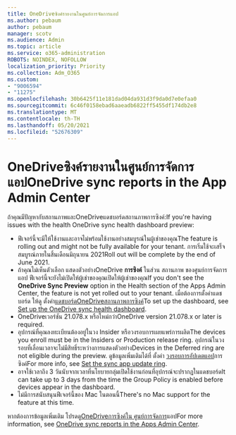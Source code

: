 ```yaml
---
title: OneDriveซิงค์รายงานในศูนย์การจัดการแอป
ms.author: pebaum
author: pebaum
manager: scotv
ms.audience: Admin
ms.topic: article
ms.service: o365-administration
ROBOTS: NOINDEX, NOFOLLOW
localization_priority: Priority
ms.collection: Adm_O365
ms.custom:
- "9006594"
- "11275"
ms.openlocfilehash: 30b6425f11e181dad04da931d3f9da0d7e0efaa0
ms.sourcegitcommit: 6c46f0158ebad6aaeadb6822ff5455df174db2e8
ms.translationtype: MT
ms.contentlocale: th-TH
ms.lasthandoff: 05/20/2021
ms.locfileid: "52676309"
---
```

# <a name="onedrive-sync-reports-in-the-app-admin-center"></a><span data-ttu-id="d410c-102">OneDriveซิงค์รายงานในศูนย์การจัดการแอป</span><span class="sxs-lookup"><span data-stu-id="d410c-102">OneDrive sync reports in the App Admin Center</span></span>

<span data-ttu-id="d410c-103">ถ้าคุณมีปัญหากับสถานภาพและOneDriveแดชบอร์ดสถานภาพการซิงค์:</span><span class="sxs-lookup"><span data-stu-id="d410c-103">If you're having issues with the health OneDrive sync health dashboard preview:</span></span>

- <span data-ttu-id="d410c-104">ฟีเจอร์นี้จะมีให้ใช้งานและอาจไม่พร้อมใช้งานอย่างสมบูรณ์ในผู้เช่าของคุณ</span><span class="sxs-lookup"><span data-stu-id="d410c-104">The feature is rolling out and might not be fully available for your tenant.</span></span> <span data-ttu-id="d410c-105">การเริ่มใช้จะเสร็จสมบูรณ์ภายในสิ้นเดือนมิถุนายน 2021</span><span class="sxs-lookup"><span data-stu-id="d410c-105">Roll out will be complete by the end of June 2021.</span></span>
- <span data-ttu-id="d410c-106">ถ้าคุณไม่เห็นตัวเลือก แสดงตัวอย่างOneDrive **การซิงค์** ในส่วน สถานภาพ ของศูนย์การจัดการแอป ฟีเจอร์นี้จะยังไม่เปิดให้ผู้เช่าของคุณเปิดให้ผู้เช่าของคุณ</span><span class="sxs-lookup"><span data-stu-id="d410c-106">If you don't see the **OneDrive Sync Preview** option in the Health section of the Apps Admin Center, the feature is not yet rolled out to your tenant.</span></span> <span data-ttu-id="d410c-107">เมื่อต้องการตั้งค่าแดชบอร์ด ให้ดู ตั้งค่า[แดชบอร์ดOneDriveสถานภาพการซิงค์](/OneDrive/sync-health#set-up-the-onedrive-sync-health-dashboard)</span><span class="sxs-lookup"><span data-stu-id="d410c-107">To set up the dashboard, see [Set up the OneDrive sync health dashboard](/OneDrive/sync-health#set-up-the-onedrive-sync-health-dashboard).</span></span>
- <span data-ttu-id="d410c-108">OneDriveเวอร์ชัน 21.078.x หรือใหม่กว่า</span><span class="sxs-lookup"><span data-stu-id="d410c-108">OneDrive version 21.078.x or later is required.</span></span>
- <span data-ttu-id="d410c-109">อุปกรณ์ที่คุณลงทะเบียนต้องอยู่ในวง Insider หรือวงรอบการเผยแพร่การผลิต</span><span class="sxs-lookup"><span data-stu-id="d410c-109">The devices you enroll must be in the Insiders or Production release ring.</span></span> <span data-ttu-id="d410c-110">อุปกรณ์ในวงรอบที่เลื่อนเวลาจะไม่มีสิทธิ์ระหว่างการแสดงตัวอย่าง</span><span class="sxs-lookup"><span data-stu-id="d410c-110">Devices in the Deferred ring are not eligible during the preview.</span></span> <span data-ttu-id="d410c-111">ดูข้อมูลเพิ่มเติมได้ที่ ตั้งค่า [วงรอบการอัปเดตแอป](/OneDrive/use-group-policy#set-the-sync-app-update-ring)การซิงค์</span><span class="sxs-lookup"><span data-stu-id="d410c-111">For more info, see [Set the sync app update ring](/OneDrive/use-group-policy#set-the-sync-app-update-ring).</span></span>
- <span data-ttu-id="d410c-112">อาจใช้เวลาถึง 3 วันนับจากเวลาที่นโยบายกลุ่มเปิดใช้งานก่อนที่อุปกรณ์จะปรากฏในแดชบอร์ด</span><span class="sxs-lookup"><span data-stu-id="d410c-112">It can take up to 3 days from the time the Group Policy is enabled before devices appear in the dashboard.</span></span>
- <span data-ttu-id="d410c-113">ไม่มีการสนับสนุนฟีเจอร์นี้ของ Mac ในตอนนี้</span><span class="sxs-lookup"><span data-stu-id="d410c-113">There's no Mac support for the feature at this time.</span></span>

<span data-ttu-id="d410c-114">หากต้องการข้อมูลเพิ่มเติม โปรดดู[OneDriveการซิงค์ใน ศูนย์การจัดการ](/OneDrive/sync-health)แอป</span><span class="sxs-lookup"><span data-stu-id="d410c-114">For more information, see [OneDrive sync reports in the Apps Admin Center](/OneDrive/sync-health).</span></span>